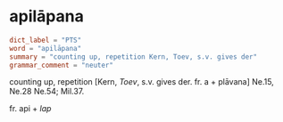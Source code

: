 # apilāpana

``` toml
dict_label = "PTS"
word = "apilāpana"
summary = "counting up, repetition Kern, Toev, s.v. gives der"
grammar_comment = "neuter"
```

counting up, repetition [Kern, *Toev*, s.v. gives der. fr. a \+ plāvana] Ne.15, Ne.28 Ne.54; Mil.37.

fr. api \+ *lap*

